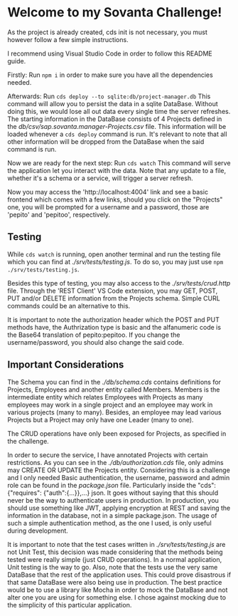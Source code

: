 
# Welcome to my Sovanta Challenge!

As the project is already created, cds init is not necessary,
you must however follow a few simple instructions.

I recommend using Visual Studio Code in order to follow this README guide.

Firstly:
Run `npm i` in order to make sure you have all the dependencies needed.

Afterwards: 
Run `cds deploy --to sqlite:db/project-manager.db`
This command will allow you to persist the data in a sqlite DataBase. Without doing this, we would lose all out data every single time the server refreshes.
The starting information in the DataBase consists of 4 Projects defined in the *db/csv/sap.sovanta.manager-Projects.csv* file. This information will be loaded whenever a `cds deploy` command is run. It's relevant to note that all other information will be dropped from the DataBase when the said command is run.

Now we are ready for the next step:
Run `cds watch`
This command will serve the application let you interact with the data. Note that any update to a file, whether it's a schema or a service, will trigger a server refresh.

Now you may access the 'http://localhost:4004' link and see a basic frontend which comes with a few links, should you click on the "Projects" one, you will be prompted for a username and a password, those are 'pepito' and 'pepitoo', respectively. 

## Testing

While `cds watch` is running, open another terminal and run the testing file which you can find at *./srv/tests/testing.js*. To do so, you may just use `npm ./srv/tests/testing.js`.

Besides this type of testing, you may also access to the *./srv/tests/crud.http* file. Through the 'REST Client' VS Code extension, you may GET, POST, PUT and/or DELETE information from the Projects schema.
Simple CURL commands could be an alternative to this.

It is important to note the authorization header which the POST and PUT methods have, the Authrization type is basic and the alfanumeric code is the Base64 translation of pepito:pepitoo. If you change the username/password, you should also change the said code.


## Important Considerations

The Schema you can find in the *./db/schema.cds* contains definitions for Projects, Employees and another entity called Members. 
Members is the intermediate entity which relates Employees with Projects as many employees may work in a single project and an employee may work in various projects (many to many). Besides, an employee may lead various Projects but a Project may only have one Leader (many to one).


The CRUD operations have only been exposed for Projects, as specified in the challenge.


In order to secure the service, I have annotated Projects with certain restrictions. As you can see in the *./db/authorization.cds* file, only admins may CREATE OR UPDATE the Projects entity.
Considering this is a challenge and I only needed Basic authentication, the username, password and admin role can be found in the *package.json* file. Particularly inside the "cds": {"requires": {"auth":{...}},...} json.
It goes without saying that this should never be the way to authenticate users in production. In production, you should use something like JWT, applying encryption at REST and saving the information in the database, not in a simple package.json. 
The usage of such a simple authentication method, as the one I used, is only useful during development.


It is important to note that the test cases written in *./srv/tests/testing.js* are not Unit Test, this decision was made considering that the methods being tested were really simple (just CRUD operations). In a normal application, Unit testing is the way to go.
Also, note that the tests use the very same DataBase that the rest of the application uses. This could prove disastrous if that same DataBase were also being use in production. The best practice would be to use a library like Mocha in order to mock the DataBase and not alter one you are using for something else. I chose against mocking due to the simplicity of this particular application.
